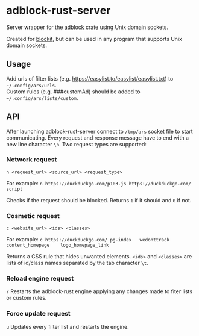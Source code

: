 # adblock-rust-server
Server wrapper for the [adblock crate](https://crates.io/crates/adblock) using Unix domain sockets.

Created for [blockit](https://github.com/dudik/blockit), but can be used in any program that supports Unix domain sockets.

## Usage
Add urls of filter lists (e.g. https://easylist.to/easylist/easylist.txt) to `~/.config/ars/urls`.  
Custom rules (e.g. ###customAd) should be added to `~/.config/ars/lists/custom`.

## API
After launching adblock-rust-server connect to `/tmp/ars` socket file to start communicating. 
Every request and response message have to end with a new line character `\n`. Two request types are supported:

### Network request
`n <request_url> <source_url> <request_type>`

For example:
`n https://duckduckgo.com/p103.js https://duckduckgo.com/ script`

Checks if the request should be blocked. Returns `1` if it should and `0` if not.

### Cosmetic request
`c <website_url> <ids> <classes>`

For example:
`c https://duckduckgo.com/ pg-index   wedonttrack content_homepage    logo_homepage_link`

Returns a CSS rule that hides unwanted elements. `<ids>` and `<classes>` are lists of id/class names separated by the tab character `\t`.

### Reload engine request
`r`
Restarts the adblock-rust engine applying any changes made to fiter lists or custom rules.

### Force update request
`u`
Updates every filter list and restarts the engine.
